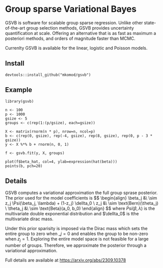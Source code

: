 # Group sparse Variational Bayes

GSVB is software for scalable group sparse regression. Unlike other state-of-the-art group selection methods, GSVB provides uncertainty quantification at scale. Offering an alternative that is as fast as maximum a posteriori methods, and orders of magnitude faster than MCMC.

Currenlty GSVB is available for the linear, logistic and Poisson models. 

## Install

```
devtools::install_github("mkomod/gsvb")
```

## Example


```{R}
library(gsvb)

n <- 100
p <- 1000
gsize <- 5
groups <- c(rep(1:(p/gsize), each=gsize))

X <- matrix(rnorm(n * p), nrow=n, ncol=p)
b <- c(rep(0, gsize), rep(-4, gsize), rep(8, gsize), rep(0, p - 3 * gsize))
y <- X %*% b + rnorm(n, 0, 1)

f <- gsvb.fit(y, X, groups)

plot(f$beta_hat, col=4, ylab=expression(hat(beta)))
points(b, pch=20)
```


## Details

GSVB computes a variational approximation the full group sprase posterior. The prior used for the model coefficients is
$$
\begin{align}
\beta_j &\ \sim z_j \Psi(\beta_j, \lambda) + (1-z_j) \dellta_0 \\
z_j &\ \sim \text{Bern)(\theta_j) \\
\theta_j &\ \sim \text{Beta}(a_0, b_0)
\end{align}
$$
where $Psi(\beta, \lambda)$ is the multivariate double exponential distribution and $\dellta_0$ is tthe multivariate dirac mass. 

Under this prior sparisity is imposed via the Dirac mass which sets the entire group to zero when $\_j = 0$ and enables the group to be non-zero when $z_j = 1$. Exploring the entire model space is not feasible for a large number of groups. Therefore, we approximate the posterior through a variational approximation.

Full details are available at https://arxiv.org/abs/2309.10378


